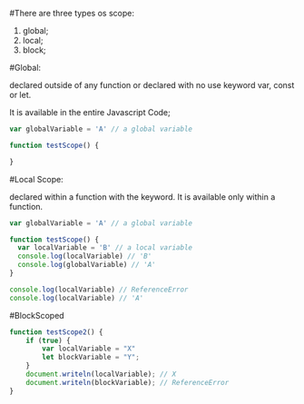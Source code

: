 #There are three types os scope:

1. global;
2. local;
3. block;

#Global:

declared outside of any function or declared with no use keyword var, const or let.

It is available in the entire Javascript Code;

```js
var globalVariable = 'A' // a global variable

function testScope() {

}
```

#Local Scope:

declared within a function with the keyword. It is available only within a function.

```js
var globalVariable = 'A' // a global variable

function testScope() {
  var localVariable = 'B' // a local variable
  console.log(localVariable) // 'B'
  console.log(globalVariable) // 'A'
}

console.log(localVariable) // ReferenceError
console.log(localVariable) // 'A'
```

#BlockScoped

```js
function testScope2() {
    if (true) {
        var localVariable = "X"
        let blockVariable = "Y";
    }
    document.writeln(localVariable); // X
    document.writeln(blockVariable); // ReferenceError
}
```



